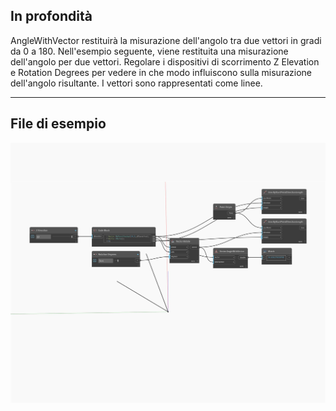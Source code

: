 ## In profondità
AngleWithVector restituirà la misurazione dell'angolo tra due vettori in gradi da 0 a 180. Nell'esempio seguente, viene restituita una misurazione dell'angolo per due vettori. Regolare i dispositivi di scorrimento Z Elevation e Rotation Degrees per vedere in che modo influiscono sulla misurazione dell'angolo risultante. I vettori sono rappresentati come linee.
___
## File di esempio

![AngleWithVector](./Autodesk.DesignScript.Geometry.Vector.AngleWithVector_img.jpg)

